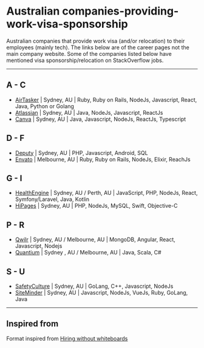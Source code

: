 #  Australian companies-providing-work-visa-sponsorship

Australian companies that provide work visa (and/or relocation) to their employees (mainly tech).
The links below are of the career pages not the main company website. Some of the companies listed below have mentioned visa sponsorship/relocation on StackOverflow jobs.

---

## A - C
- [AirTasker](https://www.airtasker.com/careers/) | Sydney, AU |  Ruby, Ruby on Rails, NodeJs, Javascript, React, Java, Python or Golang
- [Atlassian](https://www.atlassian.com/company/careers/sydney) | Sydney, AU | Java, NodeJs, Javascript, ReactJs
- [Canva](https://www.canva.com/careers/) | Sydney, AU | Java, Javascript, NodeJs, ReactJs, Typescript

## D - F
- [Deputy](https://www.deputy.com/au/careers) | Sydney, AU |  PHP, Javascript, Android, SQL
- [Envato](https://envato.com/careers/) | Melbourne, AU | Ruby, Ruby on Rails, NodeJs, Elixir, ReachJs

## G - I
- [HealthEngine](https://careers.healthengine.com.au/opportunities/) | Sydney, AU / Perth, AU | JavaScript, PHP, NodeJs, React, Symfony/Laravel, Java, Kotlin
- [HiPages](https://hipagesgroup.com.au/careers/) | Sydney, AU | PHP, NodeJs, MySQL, Swift, Objective-C

## P - R
- [Qwilr](https://qwilr.com/jobs/) | Sydney, AU / Melbourne, AU | MongoDB, Angular, React, Javascript, Nodejs
- [Quantium](https://www.quantium.com/careers/) | Sydney , AU / Melbourne, AU | Java, Scala, C#

## S - U
- [SafetyCulture](https://safetyculture.com/careers/) | Sydney, AU | GoLang, C++, Javascript, NodeJs
- [SiteMinder](https://www.siteminder.com/jobs/) | Sydney, AU | Javascript, NodeJs, VueJs, Ruby, GoLang, Java

---

## Inspired from

Format inspired from [Hiring without whiteboards](https://github.com/poteto/hiring-without-whiteboards)
 
